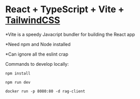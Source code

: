 # React + TypeScript + Vite + [TailwindCSS](https://tailwindcss.com/)

*Vite is a speedy Javacript bundler for building the React app

*Need npm and Node installed

*Can ignore all the eslint crap

Commands to develop locally:

`npm install`

`npm run dev`

`docker run -p 8080:80 -d rag-client`